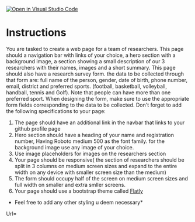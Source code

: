 [![Open in Visual Studio Code](https://classroom.github.com/assets/open-in-vscode-c66648af7eb3fe8bc4f294546bfd86ef473780cde1dea487d3c4ff354943c9ae.svg)](https://classroom.github.com/online_ide?assignment_repo_id=8157079&assignment_repo_type=AssignmentRepo)
# Instructions

You are tasked to create a web page for a team of researchers. This page should a navigation bar with links of your choice, a hero section with a background image, a section showing a small description of our 3 researchers with their names, images and a short summary. This page should also have a research survey form. the data to be collected  through that form are:
full name of the person, gender, date of birth, phone number, email, district and preferred sports. 
(football, basketball, volleyball, handball, tennis and Golf). Note that people can have more than one preferred sport.
When designing the form, make sure to use the appropriate form fields corresponding to the data to be collected.
Don't forget to add the following specifications to your page:
1. The page should have an additional link in the navbar that links to your github profile page
2. Hero section should have a heading of your name and registration number, Having Roboto medium 500 as the font family. for the background image use any image of your choice.
3. Use image placeholders for images on the researchers section
3. Your page should be responsive( the section of researchers should be split in 3 columns on medium screen sizes and expand to the entire width on any device with smaller screen size than the medium)
4. The form should occupy half of the screen on medium screen sizes and full width on smaller and extra smller screens.
5. Your page should use a bootstrap theme called [Flatly](https://www.bootstrapcdn.com/bootswatch/)

* Feel free to add any other styling u deem necessary*

Url=

